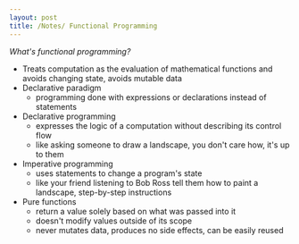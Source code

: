 ```yaml
---
layout: post
title: /Notes/ Functional Programming
---
```


_What's functional programming?_

- Treats computation as the evaluation of mathematical functions and avoids changing state, avoids mutable data
- Declarative paradigm 
    - programming done with expressions or declarations instead of statements
- Declarative programming 
    - expresses the logic of a computation without describing its control flow
    - like asking someone to draw a landscape, you don't care how, it's up to them
- Imperative programming 
    - uses statements to change a program's state
    - like your friend listening to Bob Ross tell them how to paint a landscape, step-by-step instructions
- Pure functions 
    - return a value solely based on what was passed into it
    - doesn't modify values outside of its scope 
    - never mutates data, produces no side effects, can be easily reused
    
